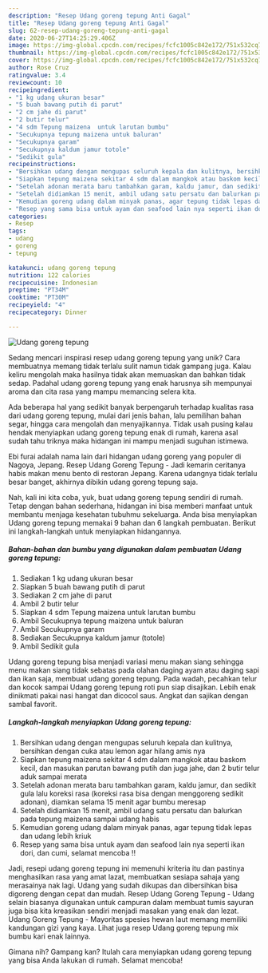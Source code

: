 ```yaml
---
description: "Resep Udang goreng tepung Anti Gagal"
title: "Resep Udang goreng tepung Anti Gagal"
slug: 62-resep-udang-goreng-tepung-anti-gagal
date: 2020-06-27T14:25:29.406Z
image: https://img-global.cpcdn.com/recipes/fcfc1005c842e172/751x532cq70/udang-goreng-tepung-foto-resep-utama.jpg
thumbnail: https://img-global.cpcdn.com/recipes/fcfc1005c842e172/751x532cq70/udang-goreng-tepung-foto-resep-utama.jpg
cover: https://img-global.cpcdn.com/recipes/fcfc1005c842e172/751x532cq70/udang-goreng-tepung-foto-resep-utama.jpg
author: Rose Cruz
ratingvalue: 3.4
reviewcount: 10
recipeingredient:
- "1 kg udang ukuran besar"
- "5 buah bawang putih di parut"
- "2 cm jahe di parut"
- "2 butir telur"
- "4 sdm Tepung maizena  untuk larutan bumbu"
- "Secukupnya tepung maizena untuk baluran"
- "Secukupnya garam"
- "Secukupnya kaldum jamur totole"
- "Sedikit gula"
recipeinstructions:
- "Bersihkan udang dengan mengupas seluruh kepala dan kulitnya, bersihkan dengan cuka atau lemon agar hilang amis nya"
- "Siapkan tepung maizena sekitar 4 sdm dalam mangkok atau baskom kecil, dan masukan parutan bawang putih dan juga jahe, dan 2 butir telur aduk sampai merata"
- "Setelah adonan merata baru tambahkan garam, kaldu jamur, dan sedikit gula lalu koreksi rasa (koreksi rasa bisa dengan menggoreng sedikit adonan), diamkan selama 15 menit agar bumbu meresap"
- "Setelah didiamkan 15 menit, ambil udang satu persatu dan balurkan pada tepung maizena sampai udang habis"
- "Kemudian goreng udang dalam minyak panas, agar tepung tidak lepas dan udang lebih kriuk"
- "Resep yang sama bisa untuk ayam dan seafood lain nya seperti ikan dori, dan cumi, selamat mencoba !!"
categories:
- Resep
tags:
- udang
- goreng
- tepung

katakunci: udang goreng tepung 
nutrition: 122 calories
recipecuisine: Indonesian
preptime: "PT34M"
cooktime: "PT30M"
recipeyield: "4"
recipecategory: Dinner

---
```



![Udang goreng tepung](https://img-global.cpcdn.com/recipes/fcfc1005c842e172/751x532cq70/udang-goreng-tepung-foto-resep-utama.jpg)

Sedang mencari inspirasi resep udang goreng tepung yang unik? Cara membuatnya memang tidak terlalu sulit namun tidak gampang juga. Kalau keliru mengolah maka hasilnya tidak akan memuaskan dan bahkan tidak sedap. Padahal udang goreng tepung yang enak harusnya sih mempunyai aroma dan cita rasa yang mampu memancing selera kita.

Ada beberapa hal yang sedikit banyak berpengaruh terhadap kualitas rasa dari udang goreng tepung, mulai dari jenis bahan, lalu pemilihan bahan segar, hingga cara mengolah dan menyajikannya. Tidak usah pusing kalau hendak menyiapkan udang goreng tepung enak di rumah, karena asal sudah tahu triknya maka hidangan ini mampu menjadi suguhan istimewa.

Ebi furai adalah nama lain dari hidangan udang goreng yang populer di Nagoya, Jepang. Resep Udang Goreng Tepung - Jadi kemarin ceritanya habis makan menu bento di restoran Jepang. Karena udangnya tidak terlalu besar banget, akhirnya dibikin udang goreng tepung saja.


Nah, kali ini kita coba, yuk, buat udang goreng tepung sendiri di rumah. Tetap dengan bahan sederhana, hidangan ini bisa memberi manfaat untuk membantu menjaga kesehatan tubuhmu sekeluarga. Anda bisa menyiapkan Udang goreng tepung memakai 9 bahan dan 6 langkah pembuatan. Berikut ini langkah-langkah untuk menyiapkan hidangannya.

<!--inarticleads1-->

##### Bahan-bahan dan bumbu yang digunakan dalam pembuatan Udang goreng tepung:

1. Sediakan 1 kg udang ukuran besar
1. Siapkan 5 buah bawang putih di parut
1. Sediakan 2 cm jahe di parut
1. Ambil 2 butir telur
1. Siapkan 4 sdm Tepung maizena  untuk larutan bumbu
1. Ambil Secukupnya tepung maizena untuk baluran
1. Ambil Secukupnya garam
1. Sediakan Secukupnya kaldum jamur (totole)
1. Ambil Sedikit gula


Udang goreng tepung bisa menjadi variasi menu makan siang sehingga menu makan siang tidak sebatas pada olahan daging ayam atau daging sapi dan ikan saja, membuat udang goreng tepung. Pada wadah, pecahkan telur dan kocok sampai Udang goreng tepung roti pun siap disajikan. Lebih enak dinikmati pakai nasi hangat dan dicocol saus. Angkat dan sajikan dengan sambal favorit. 

<!--inarticleads2-->

##### Langkah-langkah menyiapkan Udang goreng tepung:

1. Bersihkan udang dengan mengupas seluruh kepala dan kulitnya, bersihkan dengan cuka atau lemon agar hilang amis nya
1. Siapkan tepung maizena sekitar 4 sdm dalam mangkok atau baskom kecil, dan masukan parutan bawang putih dan juga jahe, dan 2 butir telur aduk sampai merata
1. Setelah adonan merata baru tambahkan garam, kaldu jamur, dan sedikit gula lalu koreksi rasa (koreksi rasa bisa dengan menggoreng sedikit adonan), diamkan selama 15 menit agar bumbu meresap
1. Setelah didiamkan 15 menit, ambil udang satu persatu dan balurkan pada tepung maizena sampai udang habis
1. Kemudian goreng udang dalam minyak panas, agar tepung tidak lepas dan udang lebih kriuk
1. Resep yang sama bisa untuk ayam dan seafood lain nya seperti ikan dori, dan cumi, selamat mencoba !!


Jadi, resepi udang goreng tepung ini memenuhi kriteria itu dan pastinya menghasilkan rasa yang amat lazat, membuatkan sesiapa sahaja yang merasainya nak lagi. Udang yang sudah dikupas dan dibersihkan bisa digoreng dengan cepat dan mudah. Resep Udang Goreng Tepung - Udang selain biasanya digunakan untuk campuran dalam membuat tumis sayuran juga bisa kita kreasikan sendiri menjadi masakan yang enak dan lezat. Udang Goreng Tepung - Mayoritas spesies hewan laut memang memiliki kandungan gizi yang kaya. Lihat juga resep Udang goreng tepung mix bumbu kari enak lainnya. 

Gimana nih? Gampang kan? Itulah cara menyiapkan udang goreng tepung yang bisa Anda lakukan di rumah. Selamat mencoba!
